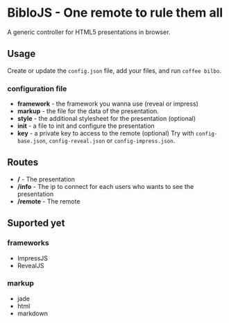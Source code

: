 BibloJS - One remote to rule them all
=====================================

A generic controller for HTML5 presentations in browser.

Usage
-----
Create or update the `config.json` file, add your files, and run `coffee bilbo`.
### configuration file
- __framework__ - the framework you wanna use (reveal or impress)
- __markup__ - the file for the data of the presentation.
- __style__ - the additional stylesheet for the presentation (optional)
- __init__ - a file to init and configure the presentation
- __key__ - a private key to access to the remote (optional)
Try with `config-base.json`, `config-reveal.json` or `config-impress.json`.

Routes
------
- __/__ - The presentation
- __/info__ - The ip to connect for each users who wants to see the presentation
- __/remote__ - The remote

Suported yet
------------

### frameworks
- ImpressJS
- RevealJS

### markup
- jade
- html
- markdown